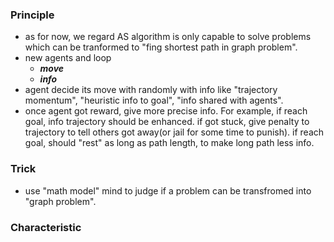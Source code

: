 ### Principle
- as for now, we regard AS algorithm is only capable to solve problems which can be tranformed to "fing shortest path in graph problem".
- new agents and loop
	- ***move***
	- ***info***
- agent decide its move with randomly with info like "trajectory momentum", "heuristic info to goal", "info shared with agents".
- once agent got reward, give more precise info. For example, if reach goal, info trajectory should be enhanced. if got stuck, give penalty to trajectory to tell others got away(or jail for some time to punish). if reach goal, should "rest" as long as path length, to make long path less info.
 
### Trick
- use "math model" mind to judge if a problem can be transfromed into "graph problem".

### Characteristic
